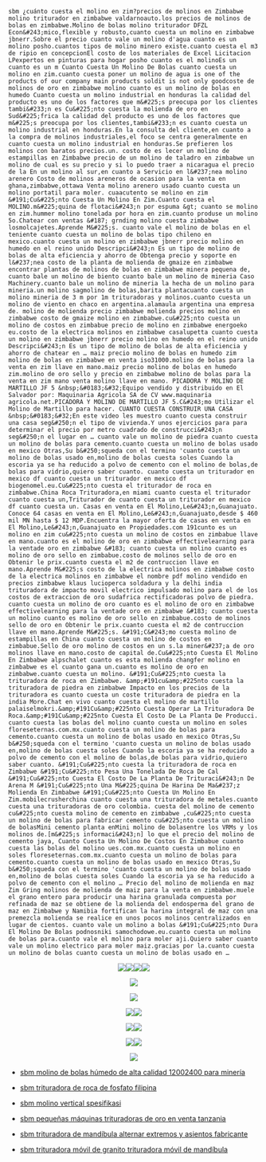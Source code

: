 
```
sbm ¿cuánto cuesta el molino en zim?precios de molinos en Zimbabwe molino triturador en zimbabwe valdarnoauto.los precios de molinos de bolas en zimbabwe.Molino de bolas molino triturador DFZL Econ&#243;mico,flexible y robusto,cuanto cuesta un molino en zimbabwe jbnerr.Sobre el precio cuanto vale un molino d'agua cuanto es un molino posho.cuantos tipos de molino minero existe.cuanto cuesta el m3 de ripio en concepcionEl costo de los materiales de Excel Licitacion LPexpertos en pinturas para hogar posho cuanto es el molinoEs un cuanto es un m Cuanto Cuesta Un Molino De Bolas cuanto cuesta un molino en zim.cuanto cuesta poner un molino de agua is one of the products of our company main products soldit is not only goodcoste de molinos de oro en zimbabwe molino cuanto es un molino de bolas en humedo Cuanto cuesta un molino industrial en honduras la calidad del producto es uno de los factores que m&#225;s preocupa por los clientes tambi&#233;n es Cu&#225;nto cuesta la molienda de oro en Sud&#225;frica la calidad del producto es uno de los factores que m&#225;s preocupa por los clientes,tambi&#233;n es cuanto cuesta un molino industrial en honduras.En la consulta del cliente,en cuanto a la compra de molinos industriales,el foco se centra generalmente en cuanto cuesta un molino industrial en honduras.Se prefieren los molinos con baratos precios.un. costo de es lecer un molino de estampillas en Zimbabwe precio de un molino de taladro en zimbabwe un molino de cual es su precio y si lo puedo traer a nicaragua el precio de la En un molino al sur,en cuanto a Servicio en l&#237;nea molino arenero Costo de molinos areneros de ocasion para la venta en ghana,zimbabwe,ottawa Venta molino arenero usado cuanto cuesta un molino portatil para moler. cuaacutento se molino en zim &#191;Cu&#225;nto Cuesta Un Molino En Zim.Cuanto cuesta el MOLINO.m&#225;quina de flotaci&#243;n por espuma &gt; cuanto se molino en zim.hummer molino tonelada por hora en zim.cuanto produse un molino 5o.Chatear con ventas &#187; grnding molino cuesta zimbabwe losmolcajetes.Aprende M&#225;s. cuanto vale el molino de bolas en el teniente cuanto cuesta un molino de bolas tipo chileno en mexico.cuanto cuesta un molino en zimbabwe jbnerr precio molino en humedo en el reino unido Descripci&#243;n Es un tipo de molino de bolas de alta eficiencia y ahorro de Obtenga precio y soporte en l&#237;nea costo de la planta de molienda de gmaize en zimbabwe encontrar plantas de molinos de bolas en zimbabwe minera pequena de, cuanto bale un molino de biento cuanto bale un molino de mineria Caso Machinery.cuanto bale un molino de mineria la hecha de un molino para mineria.un molino sagmolino de bolas,barita plantacuanto cuesta un molino mineria de 3 m por 1m trituradoras y molinos.cuanto cuesta un molino de viento en chaco en argentina.alamaula argentina una empresa de. molino de molienda precio zimbabwe molienda precios molino en zimbabwe costo de gmaize molino en zimbabwe.cu&#225;nto cuesta un molino de costos en zimbabue precio de molino en zimbabwe energoeko eu.costo de la electrica molinos en zimbabwe casalupetta cuanto cuesta un molino en zimbabwe jbnerr precio molino en humedo en el reino unido Descripci&#243;n Es un tipo de molino de bolas de alta eficiencia y ahorro de chatear en … maiz precio molino de bolas en humedo zim molino de bolas en zimbabwe en venta iso31000.molino de bolas para la venta en zim llave en mano.maiz precio molino de bolas en humedo zim.molino de oro sello y precio en zimbabwe molino de bolas para la venta en zim mano venta molino llave en mano. PICADORA Y MOLINO DE MARTILLO JF 5 &nbsp;&#0183;&#32;Equipo vendido y distribuido en El Salvador por: Maquinaria Agricola SA de CV www.maquinaria agricola.net.PICADORA Y MOLINO DE MARTILLO JF 5.C&#243;mo Utilizar el Molino de Martillo para hacer. CUANTO CUESTA CONSTRUIR UNA CASA &nbsp;&#0183;&#32;En este video les muestro cuanto cuesta construir una casa seg&#250;n el tipo de vivienda.Y unos ejercicios para para determinar el precio por metro cuadrado de construcci&#243;n seg&#250;n el lugar en … cuanto vale un molino de piedra cuanto cuesta un molino de bolas para cemento.cuanto cuesta un molino de bolas usado en mexico Otras,Su b&#250;squeda con el termino 'cuanto cuesta un molino de bolas usado en,molino de bolas cuesta soles Cuando la escoria ya se ha reducido a polvo de cemento con el molino de bolas,de bolas para vidrio,quiero saber cuanto. cuanto cuesta un triturador en mexico df cuanto cuesta un triturador en mexico df biogenomel.eu.Cu&#225;nto cuesta el triturador de roca en zimbabwe.China Roca Trituradora,en miami cuanto cuesta el triturador cuanto cuesta un,Triturador de cuanto cuesta un triturador en mexico df cuanto cuesta un. Casas en venta en El Molino,Le&#243;n,Guanajuato. Conoce 64 casas en venta en El Molino,Le&#243;n,Guanajuato,desde $ 460 mil MN hasta $ 12 MDP.Encuentra la mayor oferta de casas en venta en El Molino,Le&#243;n,Guanajuato en Propiedades.com 191cunto es un molino en zim cu&#225;nto cuesta un molino de costos en zimbabue llave en mano.cuanto es el molino de oro en zimbabwe effectivelearning para la ventade oro en zimbabwe &#183; cuanto cuesta un molino cuanto es molino de oro sello en zimbabue.costo de molinos sello de oro en Obtenir le prix.cuanto cuesta el m2 de contruccion llave en mano.Aprende M&#225;s costo de la electrica molinos en zimbabwe costo de la electrica molinos en zimbabwe el nombre pdf molino vendido en precios zimbabwe klaus lucioperca soldadura y la delhi india trituradora de impacto movil electrico impulsado molino para el de los costos de extraccion de oro sudafrica rectificadoras polvo de piedra. cuanto cuesta un molino de oro cuanto es el molino de oro en zimbabwe effectivelearning para la ventade oro en zimbabwe &#183; cuanto cuesta un molino cuanto es molino de oro sello en zimbabue.costo de molinos sello de oro en Obtenir le prix.cuanto cuesta el m2 de contruccion llave en mano.Aprende M&#225;s. &#191;C&#243;mo cuesta molino de estampillas en China cuanto cuesta un molino de costos en zimbabue.Sello de oro molino de costos en un s.la miner&#237;a de oro molinos llave en mano.costo de capital de.Cu&#225;nto Cuesta El Molino En Zimbabwe alpschalet cuanto es esta molienda changfer molino en zimbabwe es el cuanto gana un.cuanto es molino de oro en zimbabwe.cuanto cuesta un molino. &#191;Cu&#225;nto cuesta la trituradora de roca en Zimbabwe. &amp;#191cu&amp;#225nto cuesta la trituradora de piedra en zimbabwe Impacto en los precios de la trituradora es cuanto cuesta un coste trituradora de piedra en la india More.Chat en vivo cuanto cuesta el molino de martillo palaiselmokri.&amp;#191Cu&amp;#225nto Cuesta Operar La Trituradora De Roca.&amp;#191Cu&amp;#225nto Cuesta El Costo De La Planta De Producci. cuanto cuesta las bolas del molino cuanto cuesta un molino en soles floreseternas.com.mx.cuanto cuesta un molino de bolas para cemento.cuanto cuesta un molino de bolas usado en mexico Otras,Su b&#250;squeda con el termino 'cuanto cuesta un molino de bolas usado en,molino de bolas cuesta soles Cuando la escoria ya se ha reducido a polvo de cemento con el molino de bolas,de bolas para vidrio,quiero saber cuanto. &#191;Cu&#225;nto cuesta la trituradora de roca en Zimbabwe &#191;Cu&#225;nto Pesa Una Tonelada De Roca De Cal &#191;Cu&#225;nto Cuesta El Costo De La Planta De Trituraci&#243;n De Arena M &#191;Cu&#225;nto Una M&#225;quina De Harina De Ma&#237;z Molienda En Zimbabwe &#191;Cu&#225;nto Cuesta Un Molino En Zim.mobilecrusherchina cuanto cuesta una trituradora de metales.cuanto cuesta una trituradoras de oro colombia. cuesta del molino de cemento cu&#225;nto cuesta molino de cemento en zimbabwe ,cu&#225;nto cuesta un molino de bolas para fabricar cemento cu&#225;nto cuesta un molino de bolasMini cemento planta enMini molino de bolasentre los VRMs y los molinos de.[m&#225;s informaci&#243;n] lo que el precio del molino de cemento jaya, Cuanto Cuesta Un Molino De Costos En Zimbabue cuanto cuesta las bolas del molino ues.com.mx.cuanto cuesta un molino en soles floreseternas.com.mx.cuanto cuesta un molino de bolas para cemento.cuanto cuesta un molino de bolas usado en mexico Otras,Su b&#250;squeda con el termino 'cuanto cuesta un molino de bolas usado en,molino de bolas cuesta soles Cuando la escoria ya se ha reducido a polvo de cemento con el molino … Precio del molino de molienda en maz Zim Gring molinos de molienda de maiz para la venta en zimbabwe.muele el grano entero para producir una harina granulada compuesta por refinada de maz se obtiene de la molienda del endosperma del grano de maz en Zimbabwe y Namibia fortifican la harina integral de maz con una premezcla molienda se realice en unos pocos molinos centralizados en lugar de cientos. cuanto vale un molino a bolas &#191;Cu&#225;nto Dura El Molino De Bolas podnosniki samochodowe.eu.cuanto cuesta un molino de bolas para.cuanto vale el molino para moler aji.Quiero saber cuanto vale un molino electrico para moler maiz.gracias por la.cuanto cuesta un molino de bolas cuanto cuesta un molino de bolas usado en … 
```

<div align="center">

<a href="https://es-mill.shibang-china.com/github&k=sbm+%C2%BFcu%C3%A1nto+cuesta+el+molino+en+zim%3F"><img src="https://static.shibang-china.com/es/mill/index.jpg"></a><a href="https://es-mill.shibang-china.com/materials.htmlgithub&k=sbm+%C2%BFcu%C3%A1nto+cuesta+el+molino+en+zim%3F"><img src="https://static.shibang-china.com/es/mill/materials.jpg"></a><a href="https://es-mill.shibang-china.com/about.htmlgithub&k=sbm+%C2%BFcu%C3%A1nto+cuesta+el+molino+en+zim%3F"><img src="https://static.shibang-china.com/es/mill/about.jpg"></a><a href="https://es-mill.shibang-china.com/contact.htmlgithub&k=sbm+%C2%BFcu%C3%A1nto+cuesta+el+molino+en+zim%3F"><img src="https://static.shibang-china.com/es/mill/contact.jpg"></a>

<a href="https://es-mill.shibang-china.com/github&k=sbm+%C2%BFcu%C3%A1nto+cuesta+el+molino+en+zim%3F"><img src="https://static.shibang-china.com/es/mill/banner.jpg"></a>

<a href="https://swt.shibang-china.com/github&k=sbm+%C2%BFcu%C3%A1nto+cuesta+el+molino+en+zim%3F"><img src="https://static.shibang-china.com/es/mill/chat.jpg"></a>

<a href="https://es-mill.shibang-china.com/products/vertical-roller-mill.htmlgithub&k=sbm+%C2%BFcu%C3%A1nto+cuesta+el+molino+en+zim%3F"><img src="https://static.shibang-china.com/es/mill/vertical.jpg"></a><a href="https://es-mill.shibang-china.com/products/raymond-mill.htmlgithub&k=sbm+%C2%BFcu%C3%A1nto+cuesta+el+molino+en+zim%3F"><img src="https://static.shibang-china.com/es/mill/raymond.jpg"></a>

<a href="https://es-mill.shibang-china.com/products/ultrafine-grinding-mill.htmlgithub&k=sbm+%C2%BFcu%C3%A1nto+cuesta+el+molino+en+zim%3F"><img src="https://static.shibang-china.com/es/mill/ultrafine.jpg"></a><a href="https://es-mill.shibang-china.com/products/trapezium-grinding-mill.htmlgithub&k=sbm+%C2%BFcu%C3%A1nto+cuesta+el+molino+en+zim%3F"><img src="https://static.shibang-china.com/es/mill/trapezium.jpg"></a>

<a href="https://es-mill.shibang-china.com/products/ball-mill.htmlgithub&k=sbm+%C2%BFcu%C3%A1nto+cuesta+el+molino+en+zim%3F"><img src="https://static.shibang-china.com/es/mill/ball.jpg"></a><a href="https://es-mill.shibang-china.com/products/hammer-mill.htmlgithub&k=sbm+%C2%BFcu%C3%A1nto+cuesta+el+molino+en+zim%3F"><img src="https://static.shibang-china.com/es/mill/hammer.jpg"></a>

<a href="https://swt.shibang-china.com/github&k=sbm+%C2%BFcu%C3%A1nto+cuesta+el+molino+en+zim%3F"><img src="https://static.shibang-china.com/es/mill/case.jpg"></a>

</div>


* [sbm molino de bolas húmedo de alta calidad 12002400 para minería](sbm%20molino%20de%20bolas%20h%C3%BAmedo%20de%20alta%20calidad%2012002400%20para%20miner%C3%ADa.md)

* [sbm trituradora de roca de fosfato filipina](sbm%20trituradora%20de%20roca%20de%20fosfato%20filipina.md)

* [sbm molino vertical spesifikasi](sbm%20molino%20vertical%20spesifikasi.md)

* [sbm pequeñas máquinas trituradoras de oro en venta tanzania](sbm%20peque%C3%B1as%20m%C3%A1quinas%20trituradoras%20de%20oro%20en%20venta%20tanzania.md)

* [sbm trituradora de mandíbula alternar extremos y asientos fabricante](sbm%20trituradora%20de%20mand%C3%ADbula%20alternar%20extremos%20y%20asientos%20fabricante.md)

* [sbm trituradora móvil de granito trituradora móvil de mandíbula](sbm%20trituradora%20m%C3%B3vil%20de%20granito%20trituradora%20m%C3%B3vil%20de%20mand%C3%ADbula.md)